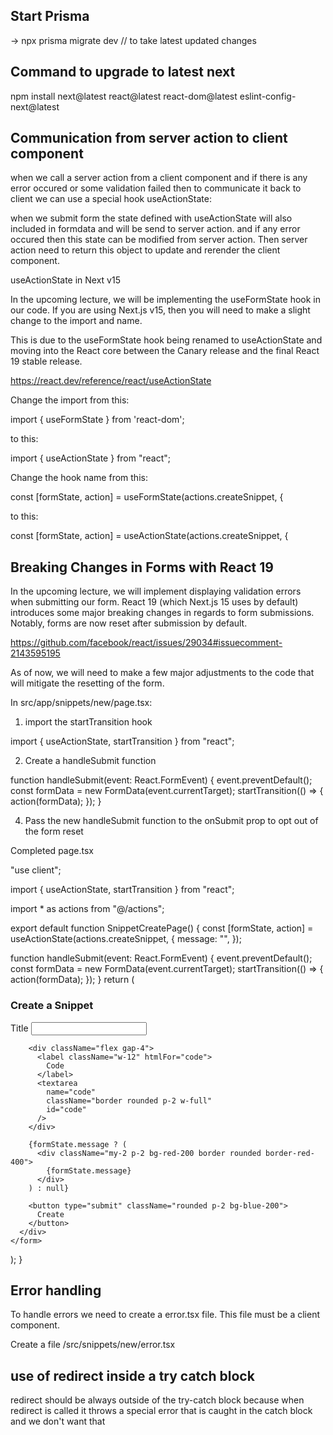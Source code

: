 ## Start Prisma

-> npx prisma migrate dev // to take latest updated changes

## Command to upgrade to latest next

npm install next@latest react@latest react-dom@latest eslint-config-next@latest

## Communication from server action to client component

when we call a server action from a client component and if there is any error
occured or some validation failed then to communicate it back to client we can
use a special hook useActionState:

when we submit form the state defined with useActionState will also included in
formdata and will be send to server action. and if any error occured then this
state can be modified from server action. Then server action need to return this
object to update and rerender the client component.

useActionState in Next v15

In the upcoming lecture, we will be implementing the useFormState hook in our
code. If you are using Next.js v15, then you will need to make a slight change
to the import and name.

This is due to the useFormState hook being renamed to useActionState and moving
into the React core between the Canary release and the final React 19 stable
release.

https://react.dev/reference/react/useActionState

Change the import from this:

import { useFormState } from 'react-dom';

to this:

import { useActionState } from "react";

Change the hook name from this:

const [formState, action] = useFormState(actions.createSnippet, {

to this:

const [formState, action] = useActionState(actions.createSnippet, {

## Breaking Changes in Forms with React 19

In the upcoming lecture, we will implement displaying validation errors when
submitting our form. React 19 (which Next.js 15 uses by default) introduces some
major breaking changes in regards to form submissions. Notably, forms are now
reset after submission by default.

https://github.com/facebook/react/issues/29034#issuecomment-2143595195

As of now, we will need to make a few major adjustments to the code that will
mitigate the resetting of the form.

In src/app/snippets/new/page.tsx:

1. import the startTransition hook

import { useActionState, startTransition } from "react";

2. Create a handleSubmit function

function handleSubmit(event: React.FormEvent<HTMLFormElement>) {
event.preventDefault(); const formData = new FormData(event.currentTarget);
startTransition(() => { action(formData); }); }

4. Pass the new handleSubmit function to the onSubmit prop to opt out of the
   form reset

<form onSubmit={handleSubmit}>

Completed page.tsx

"use client";

import { useActionState, startTransition } from "react";

import \* as actions from "@/actions";

export default function SnippetCreatePage() { const [formState, action] =
useActionState(actions.createSnippet, { message: "", });

function handleSubmit(event: React.FormEvent<HTMLFormElement>) {
event.preventDefault(); const formData = new FormData(event.currentTarget);
startTransition(() => { action(formData); }); } return (

<form onSubmit={handleSubmit}> <h3 className="font-bold m-3">Create a
Snippet</h3> <div className="flex flex-col gap-4"> <div className="flex gap-4">
<label className="w-12" htmlFor="title"> Title </label> <input
            name="title"
            className="border rounded p-2 w-full"
            id="title"
          /> </div>

        <div className="flex gap-4">
          <label className="w-12" htmlFor="code">
            Code
          </label>
          <textarea
            name="code"
            className="border rounded p-2 w-full"
            id="code"
          />
        </div>

        {formState.message ? (
          <div className="my-2 p-2 bg-red-200 border rounded border-red-400">
            {formState.message}
          </div>
        ) : null}

        <button type="submit" className="rounded p-2 bg-blue-200">
          Create
        </button>
      </div>
    </form>

); }

## Error handling

To handle errors we need to create a error.tsx file. This file must be a client
component.

Create a file /src/snippets/new/error.tsx

## use of redirect inside a try catch block

redirect should be always outside of the try-catch block because when redirect
is called it throws a special error that is caught in the catch block and we
don't want that
